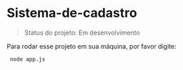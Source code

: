 # Sistema-de-cadastro

> Status do projeto: Em desenvolvimento

Para rodar esse projeto em sua máquina, por favor digite: 

```
 node app.js

```
